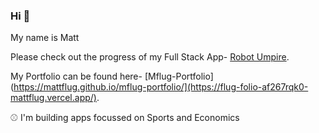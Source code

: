 ### Hi 👋

My name is Matt

Please check out the progress of my Full Stack App- [Robot Umpire](https://mattflug.github.io/RobotUmpire/).

My Portfolio can be found here- [Mflug-Portfolio](https://mattflug.github.io/mflug-portfolio/](https://flug-folio-af267rqk0-mattflug.vercel.app/).

⚾ I'm building apps focussed on Sports and Economics 
